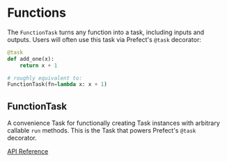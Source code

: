 # Functions

The `FunctionTask` turns any function into a task, including inputs and outputs. Users will often use this task via Prefect's `@task` decorator:

```python
@task
def add_one(x):
    return x + 1

# roughly equivalent to:
FunctionTask(fn=lambda x: x + 1)
```

## FunctionTask <Badge text="task"/>

A convenience Task for functionally creating Task instances with arbitrary callable `run` methods. This is the Task that powers Prefect's `@task` decorator.

[API Reference](/api/tasks/function.html#prefect-tasks-core-function-functiontask)
